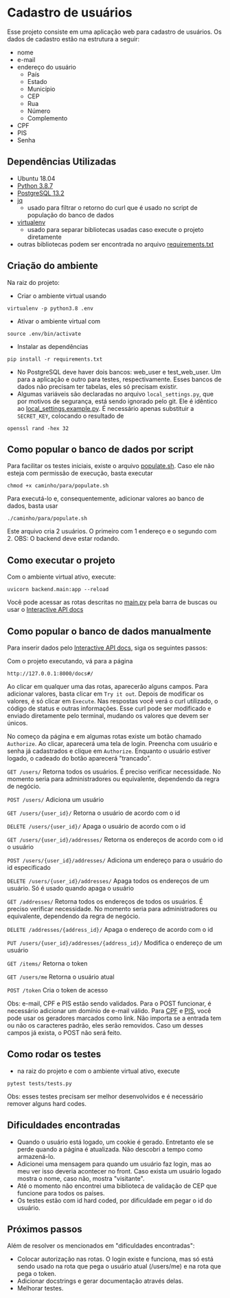 # Cadastro de usuários

Esse projeto consiste em uma aplicação web para cadastro de usuários. Os dados de cadastro estão na estrutura a seguir:

+ nome
+ e-mail
+ endereço do usuário
  - País
  - Estado
  - Município
  - CEP
  - Rua
  - Número
  - Complemento
+ CPF
+ PIS
+ Senha

## Dependências Utilizadas
+ Ubuntu 18.04
+ [Python 3.8.7](https://www.python.org/)
+ [PostgreSQL 13.2](https://www.postgresql.org/)
+ [jq](https://stedolan.github.io/jq/download/)
  - usado para filtrar o retorno do curl que é usado no script de população do banco de dados
+ [virtualenv](https://www.pythoncentral.io/how-to-install-virtualenv-python/)
  - usado para separar bibliotecas usadas caso execute o projeto diretamente
+ outras bibliotecas podem ser encontrada no arquivo [requirements.txt](https://github.com/alynnefs/web-users/blob/main/requirements.txt)


## Criação do ambiente

Na raiz do projeto:
+ Criar o ambiente virtual usando
```
virtualenv -p python3.8 .env
```
+ Ativar o ambiente virtual com
```
source .env/bin/activate
```
+ Instalar as dependências
```
pip install -r requirements.txt
```
+ No PostgreSQL deve haver dois bancos: web_user e test_web_user. Um para a aplicação e outro para testes, respectivamente. Esses bancos de dados não precisam ter tabelas, eles só precisam existir.
+ Algumas variáveis são declaradas no arquivo `local_settings.py`, que por motivos de segurança, está sendo ignorado pelo git. Ele é idêntico ao [local_settings.example.py](https://github.com/alynnefs/web-users/blob/main/backend/local_settings.example.py). É necessário apenas substituir a `SECRET_KEY`, colocando o resultado de
```
openssl rand -hex 32
```

## Como popular o banco de dados por script

Para facilitar os testes iniciais, existe o arquivo [populate.sh](https://github.com/alynnefs/web-users/blob/main/backend/populate.sh). Caso ele não esteja com permissão de execução, basta executar

```chmod +x caminho/para/populate.sh```

Para executá-lo e, consequentemente, adicionar valores ao banco de dados, basta usar

```./caminho/para/populate.sh```

Este arquivo cria 2 usuários. O primeiro com 1 endereço e o segundo com 2.
OBS: O backend deve estar rodando. 


## Como executar o projeto
Com o ambiente virtual ativo, execute:
```
uvicorn backend.main:app --reload
```
Você pode acessar as rotas descritas no [main.py](https://github.com/alynnefs/web-users/blob/main/backend/main.py) pela barra de buscas ou usar o [Interactive API docs](http://127.0.0.1:8000/docs#/)

## Como popular o banco de dados manualmente

Para inserir dados pelo [Interactive API docs](http://127.0.0.1:8000/docs#/), siga os seguintes passos:

Com o projeto executando, vá para a página
```
http://127.0.0.1:8000/docs#/
```
Ao clicar em qualquer uma das rotas, aparecerão alguns campos. Para adicionar valores, basta clicar em `Try it out`. Depois de modificar os valores, é só clicar em `Execute`. Nas respostas você verá o curl utilizado, o código de status e outras informações. Esse curl pode ser modificado e enviado diretamente pelo terminal, mudando os valores que devem ser únicos.

No começo da página e em algumas rotas existe um botão chamado `Authorize`. Ao clicar, aparecerá uma tela de login. Preencha com usuário e senha já cadastrados e clique em `Authorize`. Enquanto o usuário estiver logado, o cadeado do botão aparecerá "trancado".

`GET /users/`
Retorna todos os usuários. É preciso verificar necessidade. No momento seria para administradores ou equivalente, dependendo da regra de negócio.

`POST /users/`
Adiciona um usuário

`GET /users/{user_id}/`
Retorna o usuário de acordo com o id

`DELETE ​/users​/{user_id}​/`
Apaga o usuário de acordo com o id

`GET /users​/{user_id}​/addresses​/`
Retorna os endereços de acordo com o id o usuário

`POST ​/users​/{user_id}​/addresses​/`
Adiciona um endereço para o usuário do id especificado

`DELETE ​/users​/{user_id}​/addresses​/`
Apaga todos os endereços de um usuário. Só é usado quando apaga o usuário

`GET ​/addresses​/`
Retorna todos os endereços de todos os usuários. É preciso verificar necessidade. No momento seria para administradores ou equivalente, dependendo da regra de negócio.

`DELETE ​/addresses​/{address_id}​/`
Apaga o endereço de acordo com o id

`PUT ​/users​/{user_id}​/addresses​/{address_id}​/`
Modifica o endereço de um usuário

`GET ​/items​/`
Retorna o token

`GET ​/users​/me`
Retorna o usuário atual

`POST ​/token`
Cria o token de acesso


Obs: e-mail, CPF e PIS estão sendo validados. Para o POST funcionar, é necessário adicionar um domínio de e-mail válido. Para [CPF](https://theonegenerator.com/generators/documents/cpf-generator/) e [PIS](https://www.geradorpis.com/), você pode usar os geradores marcados como link. Não importa se a entrada tem ou não os caracteres padrão, eles serão removidos. Caso um desses campos já exista, o POST não será feito.

## Como rodar os testes
- na raiz do projeto e com o ambiente virtual ativo, execute
```
pytest tests/tests.py
```
Obs: esses testes precisam ser melhor desenvolvidos e é necessário remover alguns hard codes.

## Dificuldades encontradas
- Quando o usuário está logado, um cookie é gerado. Entretanto ele se perde quando a página é atualizada. Não descobri a tempo como armazená-lo.
- Adicionei uma mensagem para quando um usuário faz login, mas ao meu ver isso deveria acontecer no front. Caso exista um usuário logado mostra o nome, caso não, mostra "visitante".
- Até o momento não encontrei uma biblioteca de validação de CEP que funcione para todos os países.
- Os testes estão com id hard coded, por dificuldade em pegar o id do usuário.

## Próximos passos
Além de resolver os mencionados em "dificuldades encontradas":
- Colocar autorização nas rotas. O login existe e funciona, mas só está sendo usado na rota que pega o usuário atual (/users/me) e na rota que pega o token.
- Adicionar docstrings e gerar documentação através delas.
- Melhorar testes.
